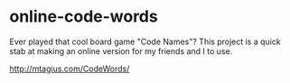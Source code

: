 # online-code-words

Ever played that cool board game "Code Names"?
This project is a quick stab at making an online version for my friends and I to use.

http://mtagius.com/CodeWords/